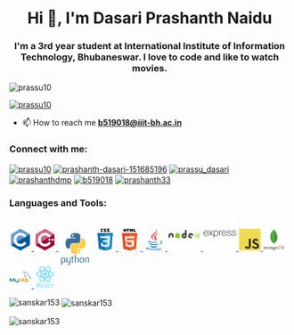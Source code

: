<h1 align="center">Hi 👋, I'm Dasari Prashanth Naidu</h1>


<h3 align="center">I'm a 3rd year student at International Institute of Information Technology, Bhubaneswar. I love to code and like to watch movies.</h3>



<p align="left"> <img src="https://komarev.com/ghpvc/?username=prassu10&label=Profile%20views&color=0e75b6&style=flat" alt="prassu10" /> </p>

<p align="left"> <a href="https://github.com/ryo-ma/github-profile-trophy"><img src="https://github-profile-trophy.vercel.app/?username=prassu10" alt="prassu10" /></a> </p>

- 📫 How to reach me **b519018@iiit-bh.ac.in**

<h3 align="left">Connect with me:</h3>
<p align="left">
  <a href="https://prassu10.github.io/Portfolio/" target="blank"><img align="center" src="https://img.icons8.com/ios-filled/100/000000/resume-website.png"
    alt="prassu10" height="60" width="50" /></a>
<a href="https://www.linkedin.com/in/prashanth-dasari-151685196/" target="blank"><img align="center" src="https://cdn.jsdelivr.net/npm/simple-icons@3.1.0/icons/linkedin.svg"  alt="prashanth-dasari-151685196" height="50" width="60" /></a>
<a href="https://www.instagram.com/prassu_dasari/" target="blank"><img align="center" src="https://cdn.jsdelivr.net/npm/simple-icons@3.1.0/icons/instagram.svg" alt="prassu_dasari" height="50" width="60" /></a>
  <a href="https://www.hackerrank.com/prashanthdmp" target="blank"><img align="center" src="https://cdn.jsdelivr.net/npm/simple-icons@3.1.0/icons/hackerrank.svg" alt="prashanthdmp" height="50" width="60" /></a>
  <a href="https://auth.geeksforgeeks.org/user/b519018" target="blank"><img align="center" src="https://cdn.jsdelivr.net/npm/simple-icons@3.1.0/icons/geeksforgeeks.svg" alt="b519018" height="50" width="60" /></a>
<a href="https://www.codechef.com/users/prashanth33" target="blank"><img align="center" src="https://cdn.jsdelivr.net/npm/simple-icons@3.1.0/icons/codechef.svg" alt="prashanth33" height="50" width="60" /></a>

</p>

<h3 align="left">Languages and Tools:</h3>
<p align="left">  <a href="https://www.cprogramming.com/" target="_blank"> <img src="https://raw.githubusercontent.com/devicons/devicon/master/icons/c/c-original.svg" alt="c" width="40" height="40"/> </a> <a href="https://www.w3schools.com/cpp/" target="_blank"> <img src="https://raw.githubusercontent.com/devicons/devicon/master/icons/cplusplus/cplusplus-original.svg" alt="cplusplus" width="40" height="40"/> </a> <a href="https://www.python.org/" target="blank"><img align="center" src="https://raw.githubusercontent.com/devicons/devicon/master/icons/python/python-original-wordmark.svg" alt="sanskaragrawalla" height="60" width="60" /></a> <a href="https://www.w3schools.com/css/" target="_blank"> <img src="https://raw.githubusercontent.com/devicons/devicon/master/icons/css3/css3-original-wordmark.svg" alt="css3" width="40" height="40"/> </a> <a href="https://www.w3.org/html/" target="_blank"> <img src="https://raw.githubusercontent.com/devicons/devicon/master/icons/html5/html5-original-wordmark.svg" alt="html5" width="40" height="40"/> </a> <a href="https://www.java.com" target="_blank"> <img src="https://raw.githubusercontent.com/devicons/devicon/master/icons/java/java-original.svg" alt="java" width="40" height="40"/> </a> <a href="https://nodejs.org/en/" target="_blank"> <img src="https://raw.githubusercontent.com/devicons/devicon/master/icons/nodejs/nodejs-original-wordmark.svg" alt="react" width="60" height="60"/> </a>
  <a href="https://expressjs.com/" target="_blank"> <img src="https://raw.githubusercontent.com/devicons/devicon/master/icons/express/express-original-wordmark.svg" alt="bootstrap" width="60" height="60"/> </a> <a href="https://developer.mozilla.org/en-US/docs/Web/JavaScript" target="_blank"> <img src="https://raw.githubusercontent.com/devicons/devicon/master/icons/javascript/javascript-original.svg" alt="javascript" width="40" height="40"/> </a> <a href="https://www.mongodb.com/" target="_blank"> <img src="https://raw.githubusercontent.com/devicons/devicon/master/icons/mongodb/mongodb-original-wordmark.svg" alt="mongodb" width="40" height="40"/> </a> <a href="https://www.mysql.com/" target="_blank"> <img src="https://raw.githubusercontent.com/devicons/devicon/master/icons/mysql/mysql-original-wordmark.svg" alt="mysql" width="40" height="40"/> </a> <a href="https://reactjs.org/" target="_blank"> <img src="https://raw.githubusercontent.com/devicons/devicon/master/icons/react/react-original-wordmark.svg" alt="react" width="40" height="40"/>  </a>
</p>

<p><img align="left" src="https://github-readme-stats.vercel.app/api/top-langs?username=prassu10&show_icons=true&locale=en&layout=compact" alt="sanskar153" /></p>

<p>&nbsp;<img align="center" src="https://github-readme-stats.vercel.app/api?username=prassu10&show_icons=true&locale=en" alt="sanskar153" /></p>

<p><img align="center" src="https://github-readme-streak-stats.herokuapp.com/?user=prassu10&" alt="sanskar153" />  </p>




<!---
prassu10/prassu10 is a ✨ special ✨ repository because its `README.md` (this file) appears on your GitHub profile.
You can click the Preview link to take a look at your changes.
--->
